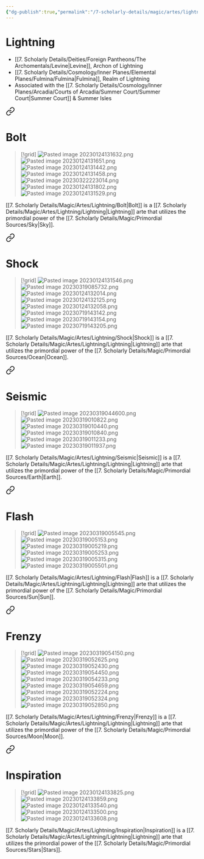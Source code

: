```yaml
---
{"dg-publish":true,"permalink":"/7-scholarly-details/magic/artes/lightning/lightning/","noteIcon":""}
---
```


# Lightning

- [[7. Scholarly Details/Deities/Foreign Pantheons/The Archomentals/Levine\|Levine]], Archon of Lightning 
- [[7. Scholarly Details/Cosmology/Inner Planes/Elemental Planes/Fulmina/Fulmina\|Fulmina]], Realm of Lightning 
- Associated with the [[7. Scholarly Details/Cosmology/Inner Planes/Arcadia/Courts of Arcadia/Summer Court/Summer Court\|Summer Court]] & Summer Isles 


<div class="transclusion internal-embed is-loaded"><a class="markdown-embed-link" href="/7-scholarly-details/magic/artes/lightning/bolt/" aria-label="Open link"><svg xmlns="http://www.w3.org/2000/svg" width="24" height="24" viewBox="0 0 24 24" fill="none" stroke="currentColor" stroke-width="2" stroke-linecap="round" stroke-linejoin="round" class="svg-icon lucide-link"><path d="M10 13a5 5 0 0 0 7.54.54l3-3a5 5 0 0 0-7.07-7.07l-1.72 1.71"></path><path d="M14 11a5 5 0 0 0-7.54-.54l-3 3a5 5 0 0 0 7.07 7.07l1.71-1.71"></path></svg></a><div class="markdown-embed">




# Bolt

>[!grid]
>![Pasted image 20230124131632.png](/img/user/x.%20Assets/Attachments/Pasted%20image%2020230124131632.png)
>![Pasted image 20230124131651.png](/img/user/x.%20Assets/Attachments/Pasted%20image%2020230124131651.png)
>![Pasted image 20230124131442.png](/img/user/x.%20Assets/Attachments/Pasted%20image%2020230124131442.png)
>![Pasted image 20230124131458.png](/img/user/x.%20Assets/Attachments/Pasted%20image%2020230124131458.png)
>![Pasted image 20230322223014.png](/img/user/x.%20Assets/Attachments/Pasted%20image%2020230322223014.png)
>![Pasted image 20230124131802.png](/img/user/x.%20Assets/Attachments/Pasted%20image%2020230124131802.png)
>![Pasted image 20230124131529.png](/img/user/x.%20Assets/Attachments/Pasted%20image%2020230124131529.png)

[[7. Scholarly Details/Magic/Artes/Lightning/Bolt\|Bolt]] is a [[7. Scholarly Details/Magic/Artes/Lightning/Lightning\|Lightning]] arte that utilizes the primordial power of the [[7. Scholarly Details/Magic/Primordial Sources/Sky\|Sky]].

</div></div>



<div class="transclusion internal-embed is-loaded"><a class="markdown-embed-link" href="/7-scholarly-details/magic/artes/lightning/shock/" aria-label="Open link"><svg xmlns="http://www.w3.org/2000/svg" width="24" height="24" viewBox="0 0 24 24" fill="none" stroke="currentColor" stroke-width="2" stroke-linecap="round" stroke-linejoin="round" class="svg-icon lucide-link"><path d="M10 13a5 5 0 0 0 7.54.54l3-3a5 5 0 0 0-7.07-7.07l-1.72 1.71"></path><path d="M14 11a5 5 0 0 0-7.54-.54l-3 3a5 5 0 0 0 7.07 7.07l1.71-1.71"></path></svg></a><div class="markdown-embed">




# Shock

>[!grid]
>![Pasted image 20230124131546.png](/img/user/x.%20Assets/Attachments/Pasted%20image%2020230124131546.png)
>![Pasted image 20230319085732.png](/img/user/x.%20Assets/Attachments/Pasted%20image%2020230319085732.png)
>![Pasted image 20230124132014.png](/img/user/x.%20Assets/Attachments/Pasted%20image%2020230124132014.png)
>![Pasted image 20230124132125.png](/img/user/x.%20Assets/Attachments/Pasted%20image%2020230124132125.png)
>![Pasted image 20230124132058.png](/img/user/x.%20Assets/Attachments/Pasted%20image%2020230124132058.png)
>![Pasted image 20230719143142.png](/img/user/x.%20Assets/Attachments/Pasted%20image%2020230719143142.png)
>![Pasted image 20230719143154.png](/img/user/x.%20Assets/Attachments/Pasted%20image%2020230719143154.png)
>![Pasted image 20230719143205.png](/img/user/x.%20Assets/Attachments/Pasted%20image%2020230719143205.png)

[[7. Scholarly Details/Magic/Artes/Lightning/Shock\|Shock]] is a [[7. Scholarly Details/Magic/Artes/Lightning/Lightning\|Lightning]] arte that utilizes the primordial power of the [[7. Scholarly Details/Magic/Primordial Sources/Ocean\|Ocean]].

</div></div>



<div class="transclusion internal-embed is-loaded"><a class="markdown-embed-link" href="/7-scholarly-details/magic/artes/lightning/seismic/" aria-label="Open link"><svg xmlns="http://www.w3.org/2000/svg" width="24" height="24" viewBox="0 0 24 24" fill="none" stroke="currentColor" stroke-width="2" stroke-linecap="round" stroke-linejoin="round" class="svg-icon lucide-link"><path d="M10 13a5 5 0 0 0 7.54.54l3-3a5 5 0 0 0-7.07-7.07l-1.72 1.71"></path><path d="M14 11a5 5 0 0 0-7.54-.54l-3 3a5 5 0 0 0 7.07 7.07l1.71-1.71"></path></svg></a><div class="markdown-embed">




# Seismic

>[!grid]
>![Pasted image 20230319044600.png](/img/user/x.%20Assets/Attachments/Pasted%20image%2020230319044600.png)
>![Pasted image 20230319010822.png](/img/user/x.%20Assets/Attachments/Pasted%20image%2020230319010822.png)
>![Pasted image 20230319010440.png](/img/user/x.%20Assets/Attachments/Pasted%20image%2020230319010440.png)
>![Pasted image 20230319010840.png](/img/user/x.%20Assets/Attachments/Pasted%20image%2020230319010840.png)
>![Pasted image 20230319011233.png](/img/user/x.%20Assets/Attachments/Pasted%20image%2020230319011233.png)
>![Pasted image 20230319011937.png](/img/user/x.%20Assets/Attachments/Pasted%20image%2020230319011937.png)

[[7. Scholarly Details/Magic/Artes/Lightning/Seismic\|Seismic]] is a [[7. Scholarly Details/Magic/Artes/Lightning/Lightning\|Lightning]] arte that utilizes the primordial power of the [[7. Scholarly Details/Magic/Primordial Sources/Earth\|Earth]].


</div></div>



<div class="transclusion internal-embed is-loaded"><a class="markdown-embed-link" href="/7-scholarly-details/magic/artes/lightning/flash/" aria-label="Open link"><svg xmlns="http://www.w3.org/2000/svg" width="24" height="24" viewBox="0 0 24 24" fill="none" stroke="currentColor" stroke-width="2" stroke-linecap="round" stroke-linejoin="round" class="svg-icon lucide-link"><path d="M10 13a5 5 0 0 0 7.54.54l3-3a5 5 0 0 0-7.07-7.07l-1.72 1.71"></path><path d="M14 11a5 5 0 0 0-7.54-.54l-3 3a5 5 0 0 0 7.07 7.07l1.71-1.71"></path></svg></a><div class="markdown-embed">




# Flash

>[!grid]
>![Pasted image 20230319005545.png](/img/user/x.%20Assets/Attachments/Pasted%20image%2020230319005545.png)
>![Pasted image 20230319005153.png](/img/user/x.%20Assets/Attachments/Pasted%20image%2020230319005153.png)
>![Pasted image 20230319005219.png](/img/user/x.%20Assets/Attachments/Pasted%20image%2020230319005219.png)
>![Pasted image 20230319005253.png](/img/user/x.%20Assets/Attachments/Pasted%20image%2020230319005253.png)
>![Pasted image 20230319005315.png](/img/user/x.%20Assets/Attachments/Pasted%20image%2020230319005315.png)
>![Pasted image 20230319005501.png](/img/user/x.%20Assets/Attachments/Pasted%20image%2020230319005501.png)

[[7. Scholarly Details/Magic/Artes/Lightning/Flash\|Flash]] is a [[7. Scholarly Details/Magic/Artes/Lightning/Lightning\|Lightning]] arte that utilizes the primordial power of the [[7. Scholarly Details/Magic/Primordial Sources/Sun\|Sun]].

</div></div>



<div class="transclusion internal-embed is-loaded"><a class="markdown-embed-link" href="/7-scholarly-details/magic/artes/lightning/frenzy/" aria-label="Open link"><svg xmlns="http://www.w3.org/2000/svg" width="24" height="24" viewBox="0 0 24 24" fill="none" stroke="currentColor" stroke-width="2" stroke-linecap="round" stroke-linejoin="round" class="svg-icon lucide-link"><path d="M10 13a5 5 0 0 0 7.54.54l3-3a5 5 0 0 0-7.07-7.07l-1.72 1.71"></path><path d="M14 11a5 5 0 0 0-7.54-.54l-3 3a5 5 0 0 0 7.07 7.07l1.71-1.71"></path></svg></a><div class="markdown-embed">




# Frenzy

>[!grid]
>![Pasted image 20230319054150.png](/img/user/x.%20Assets/Attachments/Pasted%20image%2020230319054150.png)
>![Pasted image 20230319052625.png](/img/user/x.%20Assets/Attachments/Pasted%20image%2020230319052625.png)
>![Pasted image 20230319052430.png](/img/user/x.%20Assets/Attachments/Pasted%20image%2020230319052430.png)
>![Pasted image 20230319054450.png](/img/user/x.%20Assets/Attachments/Pasted%20image%2020230319054450.png)
>![Pasted image 20230319054233.png](/img/user/x.%20Assets/Attachments/Pasted%20image%2020230319054233.png)
>![Pasted image 20230319054659.png](/img/user/x.%20Assets/Attachments/Pasted%20image%2020230319054659.png)
>![Pasted image 20230319052224.png](/img/user/x.%20Assets/Attachments/Pasted%20image%2020230319052224.png)
>![Pasted image 20230319052324.png](/img/user/x.%20Assets/Attachments/Pasted%20image%2020230319052324.png)
>![Pasted image 20230319052850.png](/img/user/x.%20Assets/Attachments/Pasted%20image%2020230319052850.png)


[[7. Scholarly Details/Magic/Artes/Lightning/Frenzy\|Frenzy]] is a [[7. Scholarly Details/Magic/Artes/Lightning/Lightning\|Lightning]] arte that utilizes the primordial power of the [[7. Scholarly Details/Magic/Primordial Sources/Moon\|Moon]].

</div></div>



<div class="transclusion internal-embed is-loaded"><a class="markdown-embed-link" href="/7-scholarly-details/magic/artes/lightning/inspiration/" aria-label="Open link"><svg xmlns="http://www.w3.org/2000/svg" width="24" height="24" viewBox="0 0 24 24" fill="none" stroke="currentColor" stroke-width="2" stroke-linecap="round" stroke-linejoin="round" class="svg-icon lucide-link"><path d="M10 13a5 5 0 0 0 7.54.54l3-3a5 5 0 0 0-7.07-7.07l-1.72 1.71"></path><path d="M14 11a5 5 0 0 0-7.54-.54l-3 3a5 5 0 0 0 7.07 7.07l1.71-1.71"></path></svg></a><div class="markdown-embed">




# Inspiration

>[!grid]
>![Pasted image 20230124133825.png](/img/user/x.%20Assets/Attachments/Pasted%20image%2020230124133825.png)
>![Pasted image 20230124133859.png](/img/user/x.%20Assets/Attachments/Pasted%20image%2020230124133859.png)
>![Pasted image 20230124133540.png](/img/user/x.%20Assets/Attachments/Pasted%20image%2020230124133540.png)
>![Pasted image 20230124133500.png](/img/user/x.%20Assets/Attachments/Pasted%20image%2020230124133500.png)
>![Pasted image 20230124133608.png](/img/user/x.%20Assets/Attachments/Pasted%20image%2020230124133608.png)

[[7. Scholarly Details/Magic/Artes/Lightning/Inspiration\|Inspiration]] is a [[7. Scholarly Details/Magic/Artes/Lightning/Lightning\|Lightning]] arte that utilizes the primordial power of the [[7. Scholarly Details/Magic/Primordial Sources/Stars\|Stars]].

</div></div>


